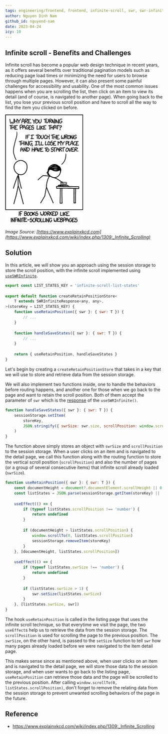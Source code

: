```yaml
---
tags: engineering/frontend, frontend, infinite-scroll, swr, swr-infinite, web-design, accessibility, usability, client-side-storage, session-storage
author: Nguyen Dinh Nam
github_id: nguyend-nam
date: 2023-04-24
icy: 10
---
```


## Infinite scroll - Benefits and Challenges
Infinite scroll has become a popular web design technique in recent years, as it offers several benefits over traditional pagination models such as reducing page load times or minimizing the need for users to browse through multiple pages. However, it can also present some painful challenges for accessibility and usability. One of the most common issues happens when you are scrolling the list, then click on an item to view its detail (and of course, is navigated to another page). When going back to the list, you lose your previous scroll position and have to scroll all the way to find the item you clicked on before.

![images](image-16.png)

*Image Source: [https://www.explainxkcd.com](https://www.explainxkcd.com/wiki/index.php/1309:_Infinite_Scrolling)*

## Solution
In this article, we will show you an approach using the session storage to store the scroll position, with the infinite scroll implemented using [`useSWRInfinite`](https://swr.vercel.app/docs/pagination.en-US#useswrinfinite).

```javascript
export const LIST_STATES_KEY = 'infinite-scroll-list-states'

export default function createRetainPositionStore<
	T extends SWRInfiniteResponse<any, any>,
>(storeKey = LIST_STATES_KEY) {
	function useRetainPosition({ swr }: { swr: T }) {
		// ...
	}
	
	function handleSaveStates({ swr }: { swr: T }) {
		// ...
	}
	
	return { useRetainPosition, handleSaveStates }
}
```

Let's begin by creating a `createRetainPositionStore` that takes in a key that we will use to store and retrieve data from the session storage.

We will also implement two functions inside, one to handle the behaviors before routing happens, and another one for those when we go back to the page and want to retain the scroll position. Both of them accept the parameter of `swr` which is the [response](https://swr.vercel.app/docs/pagination.en-US#return-values) of the `useSWRInfinite()`.

```javascript
function handleSaveStates({ swr }: { swr: T }) {
	sessionStorage.setItem(
		storeKey,
		JSON.stringify({ swrSize: swr.size, scrollPosition: window.scrollY }),
	)
}
```

The function above simply stores an object with `swrSize` and `scrollPosition` to the session storage. When a user clicks on an item and is navigated to the detail page, we call this function along with the routing function to store the vertical scroll position (`scrollPosition`) and also the number of pages (or a group of several consecutive items) that infinite scroll already loaded (`swrSize`).

```javascript
function useRetainPosition({ swr }: { swr: T }) {
	const documentHeight = document?.documentElement.scrollHeight || 0
	const listStates = JSON.parse(sessionStorage.getItem(storeKey) || '{}')
	
	useEffect(() => {
		if (typeof listStates.scrollPosition !== 'number') {
			return undefined
		}
		
		if (documentHeight > listStates.scrollPosition) {
			window.scrollTo(0, listStates.scrollPosition)
			sessionStorage.removeItem(storeKey)
		}
	}, [documentHeight, listStates.scrollPosition])
	
	useEffect(() => {
		if (typeof listStates.swrSize !== 'number') {
			return undefined
		}
		
		if (listStates.swrSize > 1) {
			swr.setSize(listStates.swrSize)
		}
	}, [listStates.swrSize, swr])
}
```

The hook `useRetainPosition` is called in the listing page that uses the infinite scroll technique, so that everytime we visit the page, the two `useEffect`s help us to retrieve the data from the session storage. The `scrollPosition` is used for scrolling the page to the previous position. The `swrSize`, on the other hand, is passed to the `setSize` function to tell `swr` how many pages already loaded before we were navigated to the item detail page.

This makes sense since as mentioned above, when user clicks on an item and is navigated to the detail page, we will store those data to the session storage, and when user wants to go back to the listing page, `useRetainPosition` can retrieve those data and the page will be scrolled to the previous position. After calling `window.scrollTo(0, listStates.scrollPosition)`, don't forget to remove the relating data from the session storage to prevent unwanted scrolling behaviors of the page in the future.

## Reference
- https://www.explainxkcd.com/wiki/index.php/1309:_Infinite_Scrolling
